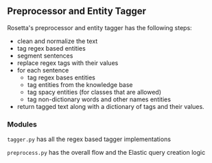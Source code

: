 ## Preprocessor and Entity Tagger

Rosetta's preprocessor and entity tagger has the following steps:

- clean and normalize the text
- tag regex based entities
- segment sentences
- replace regex tags with their values
- for each sentence
    - tag regex bases entities
    - tag entities from the knowledge base
    - tag spacy entities (for classes that are allowed)
    - tag non-dictionary words and other names entities
- return tagged text along with a dictionary of tags and their values.


### Modules

`tagger.py` has all the regex based tagger implementations

`preprocess.py` has the overall flow and the Elastic query creation logic